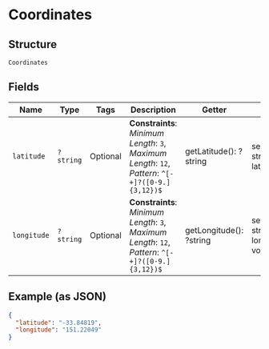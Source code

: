 
# Coordinates

## Structure

`Coordinates`

## Fields

| Name | Type | Tags | Description | Getter | Setter |
|  --- | --- | --- | --- | --- | --- |
| `latitude` | `?string` | Optional | **Constraints**: *Minimum Length*: `3`, *Maximum Length*: `12`, *Pattern*: `^[-+]?([0-9.]{3,12})$` | getLatitude(): ?string | setLatitude(?string latitude): void |
| `longitude` | `?string` | Optional | **Constraints**: *Minimum Length*: `3`, *Maximum Length*: `12`, *Pattern*: `^[-+]?([0-9.]{3,12})$` | getLongitude(): ?string | setLongitude(?string longitude): void |

## Example (as JSON)

```json
{
  "latitude": "-33.84819",
  "longitude": "151.22049"
}
```

